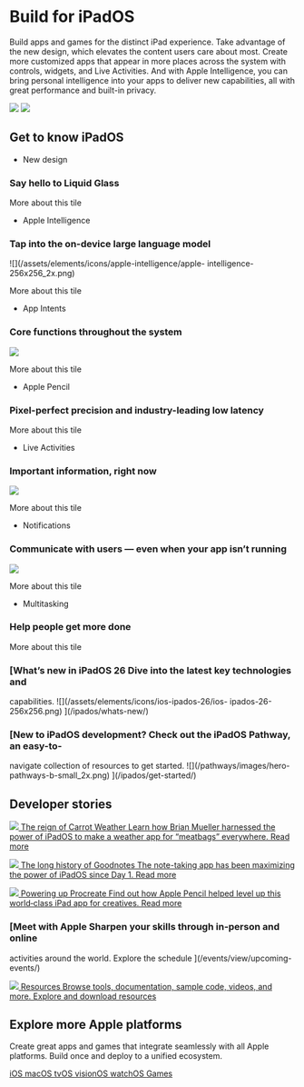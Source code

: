 # Build for iPadOS

Build apps and games for the distinct iPad experience. Take advantage of the
new design, which elevates the content users care about most. Create more
customized apps that appear in more places across the system with controls,
widgets, and Live Activities. And with Apple Intelligence, you can bring
personal intelligence into your apps to deliver new capabilities, all with
great performance and built-in privacy.

![](/ipados/images/hero-ipad-m4-ipados26-light_2x.jpg)
![](/ipados/images/hero-ipad-m4-ipados26-dark_2x.jpg)

## Get to know iPadOS

  * New design

### Say hello to Liquid Glass

More about this tile

  * Apple Intelligence

### Tap into the on-device large language model

![](/assets/elements/icons/apple-intelligence/apple-
intelligence-256x256_2x.png)

More about this tile

  * App Intents

### Core functions throughout the system

![](/assets/elements/icons/app-intents/app-intents-256x256_2x.png)

More about this tile

  * Apple Pencil

### Pixel-perfect precision and industry-leading low latency

More about this tile

  * Live Activities

### Important information, right now

![](/assets/elements/icons/actikitykit/activitykit-256x256_2x.png)

More about this tile

  * Notifications

### Communicate with users — even when your app isn’t running

![](/assets/elements/icons/notifications/notifications-256x256_2x.png)

More about this tile

  * Multitasking

### Help people get more done

More about this tile

### [What’s new in iPadOS 26 Dive into the latest key technologies and
capabilities. ![](/assets/elements/icons/ios-ipados-26/ios-
ipados-26-256x256.png) ](/ipados/whats-new/)

### [New to iPadOS development? Check out the iPadOS Pathway, an easy-to-
navigate collection of resources to get started. ![](/pathways/images/hero-
pathways-b-small_2x.png) ](/ipados/get-started/)

## Developer stories

[ ![](/articles/images/article-carrot-weather-2_2x.jpg) The reign of Carrot
Weather Learn how Brian Mueller harnessed the power of iPadOS to make a
weather app for “meatbags” everywhere. Read more ](/news/?id=kf623ldf)

[ ![](/articles/images/article-goodnotes_2x.png) The long history of Goodnotes
The note-taking app has been maximizing the power of iPadOS since Day 1. Read
more ](/articles/goodnotes/)

[ ![](/articles/images/article-apple-pencil-procreate_2x.jpg) Powering up
Procreate Find out how Apple Pencil helped level up this world‑class iPad app
for creatives. Read more ](/news/?id=23ksaoks)

### [Meet with Apple Sharpen your skills through in-person and online
activities around the world. Explore the schedule ](/events/view/upcoming-
events/)

[ ![](/assets/elements/icons/instruments/instruments-96x96_2x.png) Resources
Browse tools, documentation, sample code, videos, and more. Explore and
download resources ](/ipados/resources/)

## Explore more Apple platforms

Create great apps and games that integrate seamlessly with all Apple
platforms. Build once and deploy to a unified ecosystem.

[ iOS ](/ios/) [ macOS ](/macos/) [ tvOS ](/tvos/) [ visionOS ](/visionos/) [
watchOS ](/watchos/) [ Games ](/games/)

